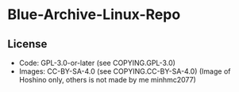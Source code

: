 # Blue-Archive-Linux-Repo

License
-------
- Code: GPL-3.0-or-later (see COPYING.GPL-3.0)
- Images: CC-BY-SA-4.0 (see COPYING.CC-BY-SA-4.0) (Image of Hoshino only, others is not made by me minhmc2077)
